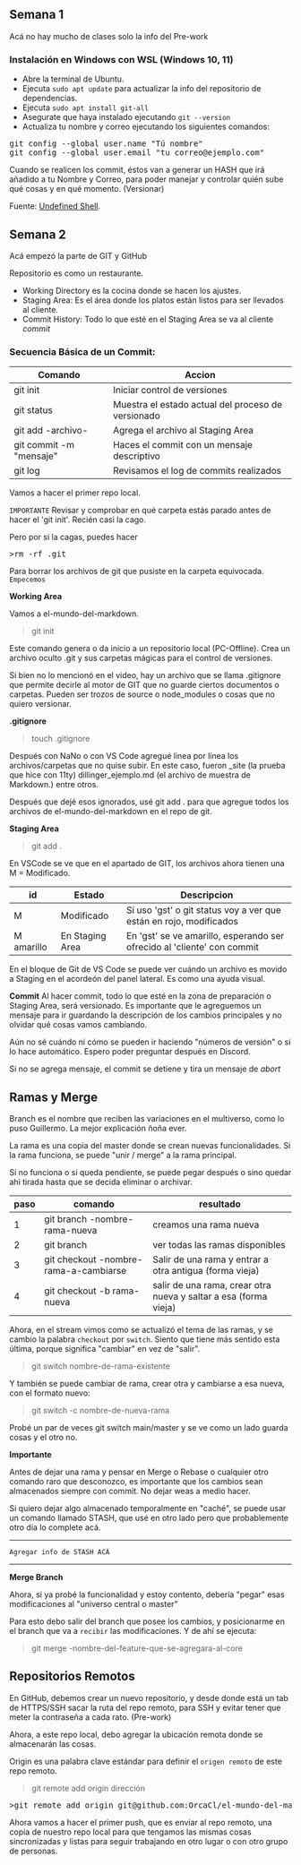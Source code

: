 ## Semana 1

Acá no hay mucho de clases solo la info del Pre-work

### Instalación en Windows con WSL (Windows 10, 11)
- Abre la terminal de Ubuntu.
- Ejecuta `sudo apt update` para actualizar la info del repositorio de dependencias.
- Ejecuta `sudo apt install git-all`
- Asegurate que haya instalado ejecutando `git --version`
- Actualiza tu nombre y correo ejecutando los siguientes comandos:

<pre>
git config --global user.name "Tú nombre"
git config --global user.email "tu_correo@ejemplo.com"
</pre>

Cuando se realicen los commit, éstos van a generar un HASH que irá añadido a tu Nombre y Correo, para poder manejar y controlar quién sube qué cosas y en qué momento. (Versionar)

Fuente: [Undefined Shell](https://undefinedshell.notion.site/2-Instalar-Git-2a65a86fc7d648cb83aaeb7ef2743d8c).

## Semana 2

Acá empezó la parte de GIT y GitHub

Repositorio es como un restaurante.

- Working Directory es la cocina donde se hacen los ajustes.
- Staging Area: Es el área donde los platos están listos para ser llevados al cliente.
- Commit History: Todo lo que esté en el Staging Area se va al cliente *commit*

### Secuencia Básica de un Commit:

| Comando | Accion |
|-|-|
| git init| Iniciar control de versiones |
| git status | Muestra el estado actual del proceso de versionado |
| git add -archivo- | Agrega el archivo al Staging Area | 
| git commit -m "mensaje" | Haces el commit con un mensaje descriptivo |
| git log | Revisamos  el log de commits realizados | 

Vamos a hacer el primer repo local.

`IMPORTANTE`
Revisar y comprobar en qué carpeta estás parado antes de hacer el 'git init'. Recién casi la cago.

Pero por si la cagas, puedes hacer 
<pre>
>rm -rf .git
</pre>

Para borrar los archivos de git que pusiste en la carpeta equivocada. `Empecemos`

**Working Area**

Vamos a el-mundo-del-markdown.
>git init

Este comando genera o da inicio a un repositorio local (PC-Offline). Crea un archivo oculto .git y sus carpetas mágicas para el control de versiones.

Si bien no lo mencionó en el video, hay un archivo que se llama .gitignore que permite decirle al motor de GIT que no guarde ciertos documentos o carpetas. Pueden ser trozos de source o node_modules o cosas que no quiero versionar.

**.gitignore**

>touch .gitignore

Después con NaNo o con VS Code agregué linea por línea los archivos/carpetas que no quise subir. En este caso, fueron _site (la prueba que hice con 11ty)
dillinger_ejemplo.md (el archivo de muestra de Markdown.) entre otros.

Después que dejé esos ignorados, usé git add . para que agregue todos los archivos de el-mundo-del-markdown en el repo de git.

**Staging Area**

>git add .

En VSCode se ve que en el apartado de GIT, los archivos ahora tienen una M = Modificado.

|id|Estado| Descripcion |
|-|-|-|
| M | Modificado | Si uso 'gst' o git status voy a ver que están en rojo, modificados |
| M amarillo | En Staging Area | En 'gst' se ve amarillo, esperando ser ofrecido al 'cliente' con commit |

En el bloque de Git de VS Code se puede ver cuándo un archivo es movido a Staging en el acordeón del panel lateral. Es como una ayuda visual.

**Commit**
Al hacer commit, todo lo que esté en la zona de preparación o Staging Area, será versionado. Es importante que le agreguemos un mensaje para ir guardando la descripción de los cambios principales y no olvidar qué cosas vamos cambiando.

Aún no sé cuándo ni cómo se pueden ir haciendo "números de versión" o si lo hace automático. Espero poder preguntar después en Discord.

Si no se agrega mensaje, el commit se detiene y tira un mensaje de _abort_

## Ramas y Merge

Branch es el nombre que reciben las variaciones en el multiverso, como lo puso Guillermo. La mejor explicación ñoña ever.

La rama es una copia del master donde se crean nuevas funcionalidades. Si la rama funciona, se puede "unir / merge" a la rama principal. 

Si no funciona o si queda pendiente, se puede pegar después o sino quedar ahi tirada hasta que se decida eliminar o archivar.

|paso| comando | resultado|
|-|-|-|
|1 | git branch -nombre-rama-nueva | creamos una rama nueva |
|2| git branch | ver todas las ramas disponibles |
|3| git checkout -nombre-rama-a-cambiarse | Salir de una rama y entrar a otra antigua (forma vieja)|
|4| git checkout -b rama-nueva | salir de una rama, crear otra nueva y saltar a esa (forma vieja)|


Ahora, en el stream vimos como se actualizó el tema de las ramas, y se cambio la palabra `checkout` por `switch`. Siento que tiene más sentido esta última, porque significa "cambiar" en vez de "salir".

>git switch nombre-de-rama-existente

Y también se puede cambiar de rama, crear otra y cambiarse a esa nueva, con el formato nuevo:

>git switch -c nombre-de-nueva-rama

Probé un par de veces git switch main/master y se ve como un lado guarda cosas y el otro no.

**Importante**

Antes de dejar una rama y pensar en Merge o Rebase o cualquier otro comando raro que desconozco, es importante que los cambios sean almacenados siempre con commit. No dejar weas a medio hacer.

Si quiero dejar algo almacenado temporalmente en "caché", se puede usar un comando llamado STASH, que usé en otro lado pero que probablemente otro día lo complete acá.

---
`Agregar info de STASH ACÁ`

---


**Merge Branch**

Ahora, si ya probé la funcionalidad y estoy contento, debería "pegar" esas modificaciones al "universo central o master"

Para esto debo salir del branch que posee los cambios, y posicionarme en el branch que va a `recibir` las modificaciones. Y de ahí se ejecuta:

>git merge -nombre-del-feature-que-se-agregara-al-core

## Repositorios Remotos

En GitHub, debemos crear un nuevo repositorio, y desde donde está un tab de HTTPS/SSH sacar la ruta del repo remoto, para SSH y evitar tener que meter la contraseña a cada rato. (Pre-work)

Ahora, a este repo local, debo agregar la ubicación remota donde se almacenarán las cosas.

Origin es una palabra clave estándar para definir el `origen remoto` de este repo remoto.

>git remote add origin dirección

<pre>
>git remote add origin git@github.com:OrcaCl/el-mundo-del-markdown.git
</pre>

Ahora vamos a hacer el primer push, que es enviar al repo remoto, una copia de nuestro repo local para que tengamos las mismas cosas sincronizadas y listas para seguir trabajando en otro lugar o con otro grupo de personas.






